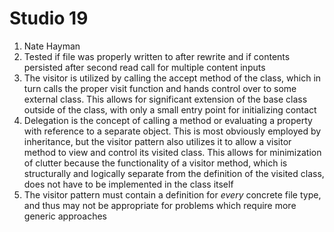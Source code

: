 # Studio 19

1. Nate Hayman
2. Tested if file was properly written to after rewrite and if contents persisted after second read call for multiple content inputs
3. The visitor is utilized by calling the accept method of the class, which in turn calls the proper visit function and hands control over to some external class. This allows for significant extension of the base class outside of the class, with only a small entry point for initializing contact
4. Delegation is the concept of calling a method or evaluating a property with reference to a separate object. This is most obviously employed by inheritance, but the visitor pattern also utilizes it to allow a visitor method to view and control its visited class. This allows for minimization of clutter because the functionality of a visitor method, which is structurally and logically separate from the definition of the visited class, does not have to be implemented in the class itself
5. The visitor pattern must contain a definition for *every* concrete file type, and thus may not be appropriate for problems which require more generic approaches